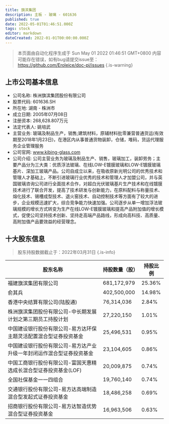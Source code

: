 ```yaml
---
title: 旗滨集团
description: 主板 - 玻璃 - 601636
published: true
date: 2022-05-01T01:46:51.000Z
tags: stock
editor: markdown
dateCreated: 2022-01-01T00:00:00.000Z
---
```


> 本页面由自动化程序生成于 Sun May 01 2022 01:46:51 GMT+0800
> 内容可能存在错误，如有bug请提交issue至：https://github.com/Eroleice/doc-pi/issues
{.is-warning}

## 上市公司基本信息
- 公司名称: 株洲旗滨集团股份有限公司
- 股票代码: 601636.SH
- 所在地: 湖南 - 株洲市
- 成立日期: 2005年07月08日
- 注册资本: 268,628.807万元
- 法定代表人: 姚培武
- 主营业务: 玻璃及制品生产，销售;建筑材料，原辅材料批零兼营普通货运(有效期至2018年1月23日)，在港区内从事普通货物装卸，仓储，堆码，货运代理服务企业管理服务
- 公司官网: www.kibing-glass.com
- 公司介绍: 公司主营业务为玻璃及制品生产、销售，玻璃加工，装卸劳务；主要产品分为三大类：优质浮法玻璃、在线LOW-E镀膜玻璃和LOW-E镀膜玻璃基片、深加工玻璃产品。公司自成立以来，在吸收原新光明公司的优秀技术和管理人才基础上，不断引进玻璃行业优秀的技术和管理人才加盟公司，并与英国玻璃咨询公司进行全面技术合作，对超白光伏玻璃基片生产技术和在线镀膜技术进行了联合开发，提高了技术研发与创新能力，在原料配料与称量技术、熔化技术、锡槽成型技术、退火窑技术、自动控制技术等方面有了较大的进步，企业规模迅速扩大，综合竞争能力快速加强。公司逐步从单一增加浮法玻璃规模的增长方式转变为生产在线LOW-E镀膜玻璃和提高产品附加值的增长模式，促使公司坚持技术创新、坚持走高端产品路线，形成向高科技、高质量、高附加值产品要效益的经营理念。


## 十大股东信息
> 股东持股数据截止于：2022年03月31日
{.is-info}

| 股东名称 | 持股数量（股） | 持股比例 |
| --- | --- | --- |
| 福建旗滨集团有限公司 | 681,172,979 | 25.36% |
| 俞其兵 | 402,500,000 | 14.98% |
| 香港中央结算有限公司(陆股通) | 76,314,036 | 2.84% |
| 株洲旗滨集团股份有限公司-中长期发展计划之第三期员工持股计划 | 27,220,150 | 1.01% |
| 中国建设银行股份有限公司-易方达环保主题灵活配置混合型证券投资基金 | 25,496,531 | 0.95% |
| 中国建设银行股份有限公司-易方达产业升级一年封闭运作混合型证券投资基金 | 23,104,605 | 0.86% |
| 中国工商银行股份有限公司-富国天惠精选成长混合型证券投资基金(LOF) | 20,009,875 | 0.74% |
| 全国社保基金一一四组合 | 19,760,140 | 0.74% |
| 交通银行股份有限公司-易方达高端制造混合型发起式证券投资基金 | 18,486,258 | 0.69% |
| 招商银行股份有限公司-易方达智造优势混合型证券投资基金 | 16,963,506 | 0.63% |




